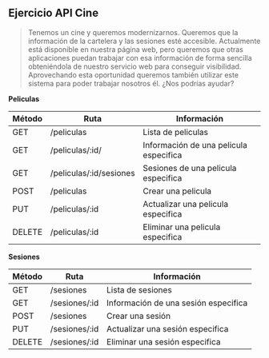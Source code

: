## Ejercicio API Cine

> Tenemos un cine y queremos modernizarnos. Queremos que la información de la cartelera y las sesiones esté accesible. Actualmente está disponible en nuestra página web, pero queremos que otras aplicaciones puedan trabajar con esa información de forma sencilla obteniéndola de nuestro servicio web para conseguir visibilidad. Aprovechando esta oportunidad queremos también utilizar este sistema para poder trabajar nosotros él. ¿Nos podrías ayudar?

**Peliculas**

| Método          |      Ruta                       |    Información
| --------------- |     -----------                 |    -----------
| GET             |     /peliculas                  |     Lista de peliculas
| GET             |     /peliculas/:id/             |     Información de una pelicula especifica
| GET             |     /peliculas/:id/sesiones     |     Sesiones de una pelicula especifica
| POST            |     /peliculas                  |     Crear una pelicula
| PUT             |     /peliculas/:id              |     Actualizar una pelicula especifica
| DELETE          |     /peliculas/:id              |     Eliminar una pelicula especifica

**Sesiones**

| Método          |      Ruta             |    Información
| --------------- |     -----------       |    -----------
| GET             |     /sesiones         |     Lista de sesiones
| GET             |     /sesiones/:id     |     Información de una sesión especifica
| POST            |     /sesiones         |     Crear una sesión
| PUT             |     /sesiones/:id     |     Actualizar una sesión especifica
| DELETE          |     /sesiones/:id     |     Eliminar una sesión especifica
